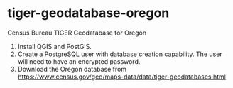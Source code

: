 # tiger-geodatabase-oregon
Census Bureau TIGER Geodatabase for Oregon

1. Install QGIS and PostGIS.
2. Create a PostgreSQL user with database creation capability. The user will need to have an encrypted password.
3. Download the Oregon database from <https://www.census.gov/geo/maps-data/data/tiger-geodatabases.html>

